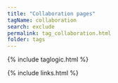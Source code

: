 ```yaml
---
title: "Collaboration pages"
tagName: collaboration
search: exclude
permalink: tag_collaboration.html
folder: tags
---
```

{% include taglogic.html %}

{% include links.html %}
